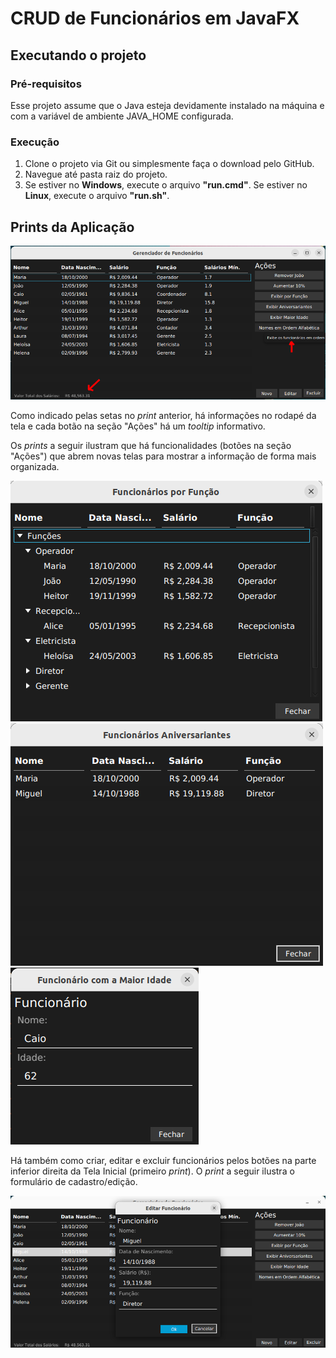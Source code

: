 # CRUD de Funcionários em JavaFX

## Executando o projeto

### Pré-requisitos

Esse projeto assume que o Java esteja devidamente instalado na máquina e com a variável de ambiente JAVA_HOME configurada.

### Execução

1. Clone o projeto via Git ou simplesmente faça o download pelo GitHub.  
2. Navegue até pasta raiz do projeto.
3. Se estiver no **Windows**, execute o arquivo **"run.cmd"**. Se estiver no **Linux**, execute o arquivo **"run.sh"**.

## Prints da Aplicação

![Tela Inicial](prints/tela-inicial.png)

Como indicado pelas setas no *print* anterior, há informações no rodapé da tela e cada botão na seção "Ações" há um *tooltip* informativo.

Os *prints* a seguir ilustram que há funcionalidades (botões na seção "Ações") que abrem novas telas para mostrar a informação de forma mais organizada. 

![Tela Funcionários por Função](prints/tela-funcionarios-por-funcao.png)
![Tela Funcionários Aniversariantes](prints/tela-funcionarios-aniversariantes.png)
![Tela Funcionário com a Maior Idade](prints/tela-funcionario-maior-idade.png)

Há também como criar, editar e excluir funcionários pelos botões na parte inferior direita da Tela Inicial (primeiro *print*). O *print* a seguir ilustra o formulário de cadastro/edição.

![Tela Formulário de Cadastro/Edição](prints/tela-editar-funcionario.png)
